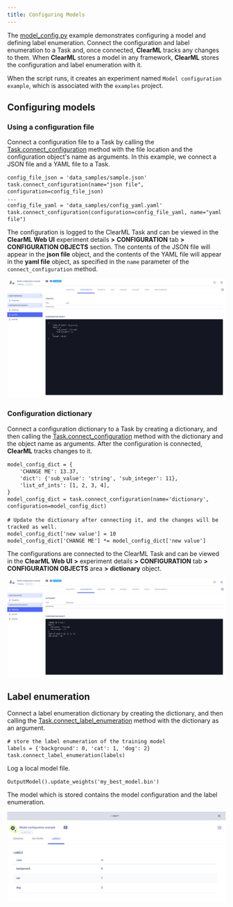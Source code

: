 ```yaml
---
title: Configuring Models
---
```


The [model_config.py](https://github.com/allegroai/clearml/blob/master/examples/reporting/model_config.py) example demonstrates 
configuring a model and defining label enumeration. Connect the configuration and label enumeration to a Task and, once 
connected, **ClearML** tracks any changes to them. When **ClearML** stores a model in any framework, **ClearML** stores 
the configuration and label enumeration with it. 

When the script runs, it creates an experiment named `Model configuration example`, which is associated with the `examples` project.

## Configuring models

### Using a configuration file

Connect a configuration file to a Task by calling the [Task.connect_configuration](../../references/sdk/task.md#connect_configuration) 
method with the file location and the configuration object's name as arguments. In this example, we connect a JSON file and a YAML file
to a Task. 

    config_file_json = 'data_samples/sample.json'
    task.connect_configuration(name="json file", configuration=config_file_json)
    ...
    config_file_yaml = 'data_samples/config_yaml.yaml'
    task.connect_configuration(configuration=config_file_yaml, name="yaml file")        

The configuration is logged to the ClearML Task and can be viewed in the **ClearML Web UI** experiment details **>** **CONFIGURATION** tab **>** **CONFIGURATION OBJECTS** 
section. The contents of the JSON file will appear in the **json file** object, and the contents of the YAML file will appear 
in the **yaml file** object, as specified in the `name` parameter of the `connect_configuration` method. 

![image](../../img/examples_reporting_config.png)

### Configuration dictionary

Connect a configuration dictionary to a Task by creating a dictionary, and then calling the [Task.connect_configuration](../../references/sdk/task.md#connect_configuration) 
method with the dictionary and the object name as arguments. After the configuration is connected, **ClearML** tracks changes to it.

    model_config_dict = {
        'CHANGE ME': 13.37,
        'dict': {'sub_value': 'string', 'sub_integer': 11},
        'list_of_ints': [1, 2, 3, 4],
    }
    model_config_dict = task.connect_configuration(name='dictionary', configuration=model_config_dict)

    # Update the dictionary after connecting it, and the changes will be tracked as well.
    model_config_dict['new value'] = 10
    model_config_dict['CHANGE ME'] *= model_config_dict['new value']

The configurations are connected to the ClearML Task and can be viewed in the **ClearML Web UI** **>** experiment details **>** **CONFIGURATION** tab **>** 
**CONFIGURATION OBJECTS** area **>** **dictionary** object.

![image](../../img/examples_reporting_config_3.png)

## Label enumeration

Connect a label enumeration dictionary by creating the dictionary, and then calling the [Task.connect_label_enumeration](../../references/sdk/task.md#connect_label_enumeration) 
method with the dictionary as an argument.

    # store the label enumeration of the training model
    labels = {'background': 0, 'cat': 1, 'dog': 2}
    task.connect_label_enumeration(labels)

Log a local model file.
    
    OutputModel().update_weights('my_best_model.bin')

The model which is stored contains the model configuration and the label enumeration. 

![image](../../img/examples_reporting_config_2.png)
